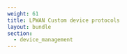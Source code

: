 ```yaml
---
weight: 61
title: LPWAN Custom device protocols
layout: bundle
section: 
  - device_management
---
```

